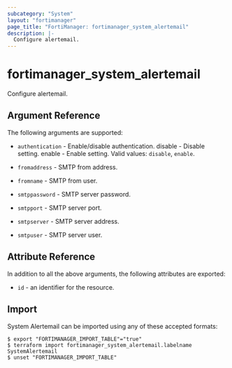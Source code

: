 ```yaml
---
subcategory: "System"
layout: "fortimanager"
page_title: "FortiManager: fortimanager_system_alertemail"
description: |-
  Configure alertemail.
---
```


# fortimanager_system_alertemail
Configure alertemail.

## Argument Reference


The following arguments are supported:


* `authentication` - Enable/disable authentication. disable - Disable setting. enable - Enable setting. Valid values: `disable`, `enable`.

* `fromaddress` - SMTP from address.
* `fromname` - SMTP from user.
* `smtppassword` - SMTP server password.
* `smtpport` - SMTP server port.
* `smtpserver` - SMTP server address.
* `smtpuser` - SMTP server user.


## Attribute Reference

In addition to all the above arguments, the following attributes are exported:
* `id` - an identifier for the resource.

## Import

System Alertemail can be imported using any of these accepted formats:
```
$ export "FORTIMANAGER_IMPORT_TABLE"="true"
$ terraform import fortimanager_system_alertemail.labelname SystemAlertemail
$ unset "FORTIMANAGER_IMPORT_TABLE"
```

